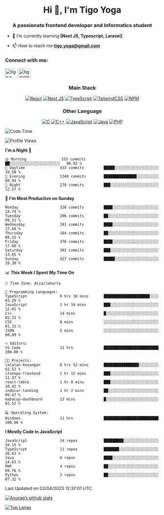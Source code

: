 
<h1 align="center">Hi 👋, I'm Tigo Yoga</h1>
<h3 align="center">A passionate frontend developer and Informatics student</h3>

- 🌱 I’m currently learning **[Next JS, Typescript, Laravel]**

- 📫 How to reach me **tigo.yoga@gmail.com**

<h3 align="left">Connect with me:</h3>
<p align="left">
<a href="https://linkedin.com/in/tigo s yoga" target="blank"><img align="center" src="https://raw.githubusercontent.com/rahuldkjain/github-profile-readme-generator/master/src/images/icons/Social/linked-in-alt.svg" alt="tigo s yoga" height="30" width="40" /></a>
<a href="https://instagram.com/tigoyoga" target="blank"><img align="center" src="https://raw.githubusercontent.com/rahuldkjain/github-profile-readme-generator/master/src/images/icons/Social/instagram.svg" alt="tigoyoga" height="30" width="40" /></a>
</p>



<h3 align="center">Main Stack</h3>
<div align="center">
  
  <a href="">![React](https://img.shields.io/badge/react-%2320232a.svg?style=for-the-badge&logo=react&logoColor=%2361DAFB)</a>
  <a href="">![Next JS](https://img.shields.io/badge/Next-black?style=for-the-badge&logo=next.js&logoColor=white)</a>
   <a href="">![TypeScript](https://img.shields.io/badge/typescript-%23007ACC.svg?style=for-the-badge&logo=typescript&logoColor=white)</a>
  <a href="">![TailwindCSS](https://img.shields.io/badge/tailwindcss-%2338B2AC.svg?style=for-the-badge&logo=tailwind-css&logoColor=white)</a>
  <a href="">![NPM](https://img.shields.io/badge/NPM-%23000000.svg?style=for-the-badge&logo=npm&logoColor=white)</a>
</div>
<h3 align="center">Other Language</h3>
<div align="center">
  
  <a href="">![C](https://img.shields.io/badge/c-%2300599C.svg?style=for-the-badge&logo=c&logoColor=white)</a>
  <a href="">![C++](https://img.shields.io/badge/c++-%2300599C.svg?style=for-the-badge&logo=c%2B%2B&logoColor=white)</a>
  <a href="">![JavaScript](https://img.shields.io/badge/javascript-%23323330.svg?style=for-the-badge&logo=javascript&logoColor=%23F7DF1E)</a>
  <a href="">![Java](https://img.shields.io/badge/java-%23ED8B00.svg?style=for-the-badge&logo=java&logoColor=white)</a>
  <a href="">![PHP](https://img.shields.io/badge/php-%23777BB4.svg?style=for-the-badge&logo=php&logoColor=white)</a>
</div>

<!--START_SECTION:waka-->
![Code Time](http://img.shields.io/badge/Code%20Time-285%20hrs%2052%20mins-blue)

![Profile Views](http://img.shields.io/badge/Profile%20Views-3-blue)

**I'm a Night 🦉** 

```text
🌞 Morning                153 commits         ██░░░░░░░░░░░░░░░░░░░░░░░   06.92 % 
🌆 Daytime                433 commits         █████░░░░░░░░░░░░░░░░░░░░   19.58 % 
🌃 Evening                1348 commits        ███████████████░░░░░░░░░░   60.94 % 
🌙 Night                  278 commits         ███░░░░░░░░░░░░░░░░░░░░░░   12.57 % 
```
📅 **I'm Most Productive on Sunday** 

```text
Monday                   326 commits         ████░░░░░░░░░░░░░░░░░░░░░   14.74 % 
Tuesday                  206 commits         ██░░░░░░░░░░░░░░░░░░░░░░░   09.31 % 
Wednesday                391 commits         ████░░░░░░░░░░░░░░░░░░░░░   17.68 % 
Thursday                 184 commits         ██░░░░░░░░░░░░░░░░░░░░░░░   08.32 % 
Friday                   376 commits         ████░░░░░░░░░░░░░░░░░░░░░   17.00 % 
Saturday                 302 commits         ███░░░░░░░░░░░░░░░░░░░░░░   13.65 % 
Sunday                   427 commits         █████░░░░░░░░░░░░░░░░░░░░   19.30 % 
```


📊 **This Week I Spent My Time On** 

```text
🕑︎ Time Zone: Asia/Jakarta

💬 Programming Languages: 
TypeScript               9 hrs 10 mins       █████████████████████░░░░   83.29 % 
JavaScript               1 hr 19 mins        ███░░░░░░░░░░░░░░░░░░░░░░   12.01 % 
C++                      14 mins             █░░░░░░░░░░░░░░░░░░░░░░░░   02.23 % 
CSS                      8 mins              ░░░░░░░░░░░░░░░░░░░░░░░░░   01.33 % 
JSON                     5 mins              ░░░░░░░░░░░░░░░░░░░░░░░░░   00.89 % 

🔥 Editors: 
VS Code                  11 hrs              █████████████████████████   100.00 % 

🐱‍💻 Projects: 
catatan-keuangan         6 hrs 52 mins       ████████████████░░░░░░░░░   62.52 % 
itsexpo-frontend         1 hr 15 mins        ███░░░░░░░░░░░░░░░░░░░░░░   11.37 % 
react-table              1 hr 8 mins         ███░░░░░░░░░░░░░░░░░░░░░░   10.42 % 
indocor-landing          1 hr 2 mins         ██░░░░░░░░░░░░░░░░░░░░░░░   09.47 % 
mabacup-dashboard        23 mins             █░░░░░░░░░░░░░░░░░░░░░░░░   03.52 % 

💻 Operating System: 
Windows                  11 hrs              █████████████████████████   100.00 % 
```

**I Mostly Code in JavaScript** 

```text
JavaScript               14 repos            █████████░░░░░░░░░░░░░░░░   34.15 % 
TypeScript               11 repos            ███████░░░░░░░░░░░░░░░░░░   26.83 % 
Java                     6 repos             ████░░░░░░░░░░░░░░░░░░░░░   14.63 % 
PHP                      4 repos             ██░░░░░░░░░░░░░░░░░░░░░░░   09.76 % 
Python                   3 repos             ██░░░░░░░░░░░░░░░░░░░░░░░   07.32 % 
```




 Last Updated on 02/04/2023 12:37:01 UTC
<!--END_SECTION:waka-->

[![Anurag’s github stats](https://github-readme-stats.vercel.app/api?username=tigoyoga)](https://github.com/tigoyoga)

[![Top Langs](https://github-readme-stats.vercel.app/api/top-langs/?username=tigoyoga&layout=compact)](https://github.com/tigoyoga)
